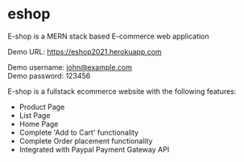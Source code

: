# eshop
E-shop is a MERN stack based E-commerce web application

Demo URL:
https://eshop2021.herokuapp.com

Demo username: john@example.com  
Demo password: 123456


E-shop is a fullstack ecommerce website with the following features:

* Product Page
* List Page
* Home Page
* Complete 'Add to Cart' functionality
* Complete Order placement functionality
* Integrated with Paypal Payment Gateway API
